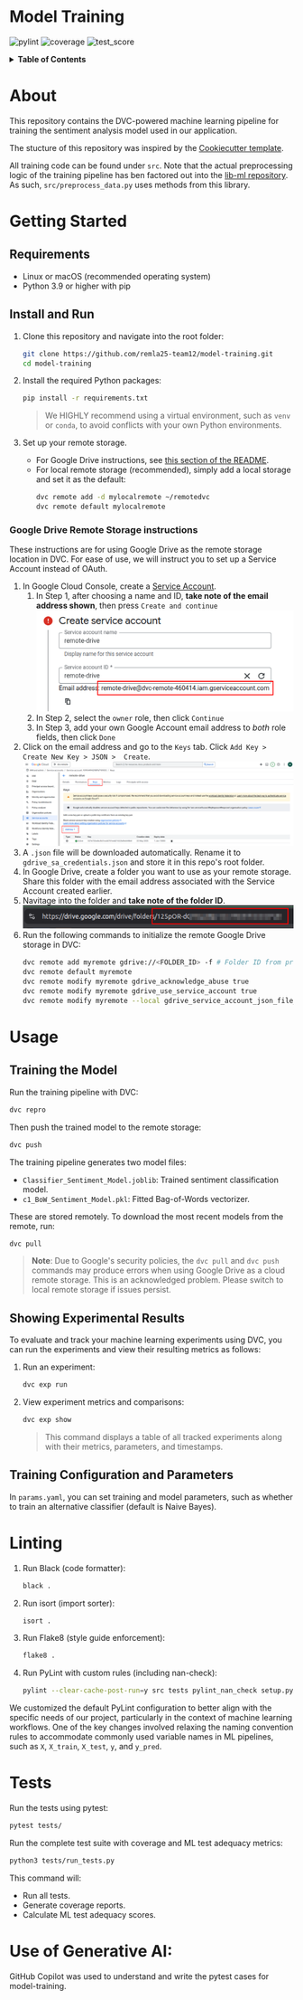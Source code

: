 # Model Training

![pylint](https://img.shields.io/badge/PyLint-10.00-brightgreen?logo=python&logoColor=white)
![coverage](https://img.shields.io/badge/Coverage-96-brightgreen?logo=python&logoColor=white)
![test_score](https://img.shields.io/badge/ML_Test_Score-98.3-brightgreen?logo=pytest)

<details>
  <summary><b>Table of Contents</b></summary>
  <ol>
    <li><a href="#about">About</a></li>
    <li>
      <a href="#getting-started">Getting Started</a>
      <ul>
         <li><a href="#Requirements">Requirements</a></li>
         <li><a href="#Install-and-run">Install and Run</a></li>
         <li><a href="#google-drive-remote-storage-instructions"> Google Drive Remote Storage instructions</a></li>
      </ul>
    </li>
    <li>
      <a href="#usage">Usage</a>
      <ul>
         <li><a href="#training-the-model">Training the model</a></li>
         <li><a href="#showing-experimental-results">Showing Experimental Results</a></li>
         <li><a href="#training-configuration-and-parameters">Training Configuration and Parameters</a></li>
      </ul>
    </li>
    <li><a href="#linting">Linting</a></li>
    <li><a href="#tests">Tests</a></li>
    <li><a href="#use-of-generative-ai">Use of Generative AI</a></li>
  </ol>
</details>

# About
This repository contains the DVC-powered machine learning pipeline for training the sentiment analysis model used in our application.

The stucture of this repository was inspired by the [Cookiecutter template](https://github.com/drivendataorg/cookiecutter-data-science/tree/master).

All training code can be found under `src`. Note that the actual preprocessing logic of the training pipeline has ben factored out into the [lib-ml repository](https://github.com/remla25-team12/lib-ml). As such, `src/preprocess_data.py` uses methods from this library.

<!-- TABLE OF CONTENTS -->


# Getting Started

## Requirements

- Linux or macOS (recommended operating system)
- Python 3.9 or higher with pip

## Install and Run

1. Clone this repository and navigate into the root folder:

   ```bash
   git clone https://github.com/remla25-team12/model-training.git
   cd model-training
   ```

2. Install the required Python packages:

   ```bash
   pip install -r requirements.txt
   ```

   > We HIGHLY recommend using a virtual environment, such as `venv` or `conda`, to avoid conflicts with your own Python environments.

3. Set up your remote storage. 
   - For Google Drive instructions, see [this section of the README](#google-drive-remote-storage-instructions).
   - For local remote storage (recommended), simply add a local storage and set it as the default:
      ```bash
      dvc remote add -d mylocalremote ~/remotedvc
      dvc remote default mylocalremote
      ```

### Google Drive Remote Storage instructions
These instructions are for using Google Drive as the remote storage location in DVC. For ease of use, we will instruct you to set up a Service Account instead of OAuth.
1. In Google Cloud Console, create a [Service Account](https://cloud.google.com/iam/docs/service-accounts-create#creating).
   1. In Step 1, after choosing a name and ID, **take note of the email address shown**, then press `Create and continue`\
      ![alt text](imgs/sa_email.png)
   2. In Step 2, select the `owner` role, then click `Continue`
   3. In Step 3, add your own Google Account email address to _both_ role fields, then click `Done`
2. Click on the email address and go to the `Keys` tab. Click `Add Key > Create New Key > JSON >  Create`.
   ![Add key for service account](imgs/sa_key.png)
3. A `.json` file will be downloaded automatically. Rename it to `gdrive_sa_credentials.json` and store it in this repo's root folder.
4. In Google Drive, create a folder you want to use as your remote storage.
   Share this folder with the email address associated with the Service Account created earlier.
5. Navitage into the folder and **take note of the folder ID**.
   ![Google Drive folder ID](imgs/gdrive_folder_id.png)
6. Run the following commands to initialize the remote Google Drive storage in DVC:
   ```bash
   dvc remote add myremote gdrive://<FOLDER_ID> -f # Folder ID from previous step
   dvc remote default myremote
   dvc remote modify myremote gdrive_acknowledge_abuse true
   dvc remote modify myremote gdrive_use_service_account true
   dvc remote modify myremote --local gdrive_service_account_json_file_path gdrive_sa_credentials.json # The Service Account key downloaded earlier
      ```

# Usage
## Training the Model

Run the training pipeline with DVC:

```bash
dvc repro
```

Then push the trained model to the remote storage:

```bash
dvc push
```

The training pipeline generates two model files:

- `Classifier_Sentiment_Model.joblib`: Trained sentiment classification model.
- `c1_BoW_Sentiment_Model.pkl`: Fitted Bag-of-Words vectorizer.

These are stored remotely. To download the most recent models from the remote, run:

```bash
dvc pull
```

> **Note**: Due to Google's security policies, the `dvc pull` and `dvc push` commands may produce errors when using Google Drive as a cloud remote storage. This is an acknowledged problem. Please switch to local remote storage if issues persist.


## Showing Experimental Results

To evaluate and track your machine learning experiments using DVC, you can run the experiments and view their resulting metrics as follows:

1. Run an experiment:

   ```bash
   dvc exp run
   ```

2. View experiment metrics and comparisons:

   ```bash
   dvc exp show
   ```

   > This command displays a table of all tracked experiments along with their metrics, parameters, and timestamps.

## Training Configuration and Parameters
In `params.yaml`, you can set training and model parameters, such as whether to train an alternative classifier (default is Naive Bayes).

# Linting

1. Run Black (code formatter):

   ```bash
   black .
   ```

2. Run isort (import sorter):

   ```bash
   isort .
   ```

3. Run Flake8 (style guide enforcement):

   ```bash
   flake8 .
   ```

4. Run PyLint with custom rules (including nan-check):

   ```bash
   pylint --clear-cache-post-run=y src tests pylint_nan_check setup.py
   ```

We customized the default PyLint configuration to better align with the specific needs of our project, particularly in the context of machine learning workflows. One of the key changes involved relaxing the naming convention rules to accommodate commonly used variable names in ML pipelines, such as `X`, `X_train`, `X_test`, `y`, and `y_pred`.

# Tests

Run the tests using pytest:

```bash
pytest tests/
```

Run the complete test suite with coverage and ML test adequacy metrics:

```bash
python3 tests/run_tests.py
```

This command will:

- Run all tests.
- Generate coverage reports.
- Calculate ML test adequacy scores.


# Use of Generative AI:

GitHub Copilot was used to understand and write the pytest cases for model-training.
